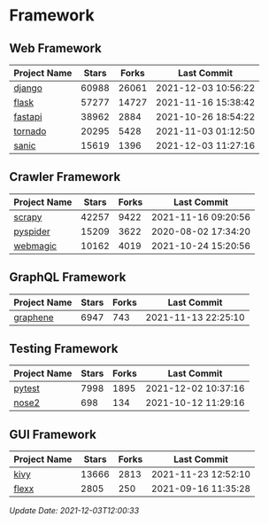 # Framework

## Web Framework
| Project Name | Stars | Forks | Last Commit |
| ------------ | ----- | ----- | ----------- |
| [django](https://github.com/django/django) | 60988 | 26061 | 2021-12-03 10:56:22 |
| [flask](https://github.com/pallets/flask) | 57277 | 14727 | 2021-11-16 15:38:42 |
| [fastapi](https://github.com/tiangolo/fastapi) | 38962 | 2884 | 2021-10-26 18:54:22 |
| [tornado](https://github.com/tornadoweb/tornado) | 20295 | 5428 | 2021-11-03 01:12:50 |
| [sanic](https://github.com/sanic-org/sanic) | 15619 | 1396 | 2021-12-03 11:27:16 |

## Crawler Framework
| Project Name | Stars | Forks | Last Commit |
| ------------ | ----- | ----- | ----------- |
| [scrapy](https://github.com/scrapy/scrapy) | 42257 | 9422 | 2021-11-16 09:20:56 |
| [pyspider](https://github.com/binux/pyspider) | 15209 | 3622 | 2020-08-02 17:34:20 |
| [webmagic](https://github.com/code4craft/webmagic) | 10162 | 4019 | 2021-10-24 15:20:56 |

## GraphQL Framework
| Project Name | Stars | Forks | Last Commit |
| ------------ | ----- | ----- | ----------- |
| [graphene](https://github.com/graphql-python/graphene) | 6947 | 743 | 2021-11-13 22:25:10 |

## Testing Framework
| Project Name | Stars | Forks | Last Commit |
| ------------ | ----- | ----- | ----------- |
| [pytest](https://github.com/pytest-dev/pytest) | 7998 | 1895 | 2021-12-02 10:37:16 |
| [nose2](https://github.com/nose-devs/nose2) | 698 | 134 | 2021-10-12 11:29:16 |

## GUI Framework
| Project Name | Stars | Forks | Last Commit |
| ------------ | ----- | ----- | ----------- |
| [kivy](https://github.com/kivy/kivy) | 13666 | 2813 | 2021-11-23 12:52:10 |
| [flexx](https://github.com/flexxui/flexx) | 2805 | 250 | 2021-09-16 11:35:28 |

*Update Date: 2021-12-03T12:00:33*